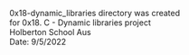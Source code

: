 0x18-dynamic_libraries directory was created  
for 0x18. C - Dynamic libraries project  
Holberton School Aus  
Date: 9/5/2022
